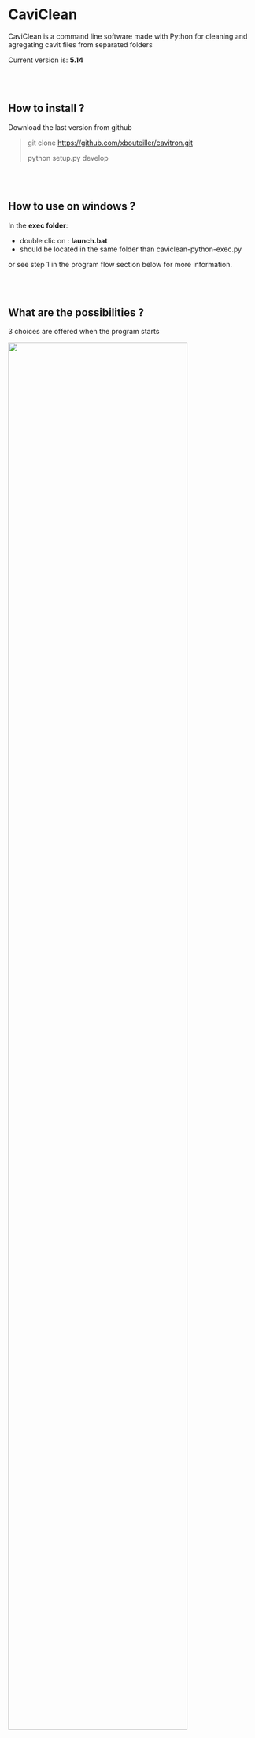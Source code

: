 # CaviClean

CaviClean is a command line software made with Python for cleaning and agregating cavit files from separated folders

Current version is: **5.14**

<br></br>

## How to install ?

Download the last version from github

>
> git clone https://github.com/xbouteiller/cavitron.git
>
> python setup.py develop
>


<br/><br/>

## How to use on windows ?

In the **exec folder**:

- double clic on : **launch.bat**
- should be located in the same folder than caviclean-python-exec.py

or see step 1 in the program flow section below for more information.

<br/><br/>


## What are the possibilities ?

3 choices are offered when the program starts

<img src="img/2021-03-04_12-16_1.png" width="85%" height="85%">

### 1. Parse a folder and subfolders
- automatically detect raw files from cavitron within each subfolder
- check the coherence of files within each subfolder
- finally concatenate all files

### 2. Check and correct an individual file already made by the program
- useful if we want to inactive individuals, change some columns values (e.g. treatement) 

### 3. Concatenate 2 files
- typically if we want to add a new population to the already made database
	

<br/><br/>
	
## What do the program ?

1. Detection of error within several columns (e.g. typos)
	- if potential errors are detected, several options are proposed to the user to correct them	

2. Concatenation of files

3. Assert if each cavit number corresponds to an individual
	- based on the comination of several columns (campaign name, species, treatment, repetition, tree number - sample ref 2 -)
	- if a problem is detected several options are available (do nothing, automatically compute repetition number, change a column value, inactive individual)
	

<br/><br/>


## Program flow

Detailled flow for the method 1, other methods are very similar but are useful to check an alrealdy created file or to merge two cavitron files.

### 1. Parse a folder and subfolders

The program works on raw files edited by the cavisoft program. The name of the columns should not have been modified. For better integration, it is excepted that for each population (i.e. a set of files within the same folder), the cavitron number (sample ref 1) be unique. The sample ref 2 must correspond to the number of the tree. In case of several measures was conducted on the same individual, the program will propose to add a repetition in a neww column called REP.

#### Step 1

1. Change the path to the python script **caviclean-python-exec.py** in the file **launch.bat** file if you are on windows, or in the **launch-linux.desktop** file if you are on linux, then double click on it, the program should be executed in a console. (In linux, it can be necessary to allow execution of desktop files before).
<img src="img/2021-03-02_13-48_1.png" width="100%" height="100%">

#### Step 2

2. The program ask to chose a folder that will be parsed including its subfolders
<img src="img/2021-03-04_12-16.png" width="75%" height="75%">

#### Step 3

3. A method for detecting cavitron's files must be chosen. There is two possibilities : either the program detect files' name containing both a number and .csv extension nor the program detect files containing the string "cavisoft" in the first row. Number of detected files within folder and subfolders will be printed in the console.
<img src="img/2021-03-02_12-45.png" width="75%" height="75%">

#### Step 4

4. The program looks for errors or inconsistency within several columns. If a potential problem is detected, the program propose some action in order to fix it.
<img src="img/2021-03-02_12-45_1.png" width="75%" height="75%">

For example here, the program has detected 3 differents values for the treatment column : adult, young and empty values (nan). It seems that someone forgot to fill the column for at least one individual, so it is possible to fix the problem by modifying empty value with a new value (choice 2) or to erase the empy rows (choice 4). Independant choice of action can be made for each individual containing nan. Other typos (e.g. on adult or young) could have also been fixed in this step by selecting more values to modify.
<img src="img/2021-03-04_12-22.png" width="75%" height="75%">

#### Step 5

5. The program ask if we want to modify inactive manually some invdividuals. By convention, inactivated individuals are reported with a 'yes' in the Note column. To inactive individuals, you must provide the identifiant (i.e. cavitron number, sample ref 1).
<img src="img/2021-03-02_13-39.png" width="75%" height="75%">

#### Step 6

6. It is possbile to access and modify manually individual values within a broad choice of columns if needed. To modify individual values, you must provide the identifiant (i.e. cavitron number, sample ref 1).
<img src="img/2021-03-02_13-39_1.png" width="75%" height="75%">

#### Step 7

7. The program creates a REP column (for repetition) if it isn't exist with a value of 1 by default then its check the unicity of the individuales. Each individual must correspond to an unique combinaison of campaign name, sampling location, species, treatment, tree number and repetion must correspond to an unique individual. if duplicated individuals are detected the program propsoe several option to fix it. For example it is possible to compute repetition numbers with different values for each duplicated individual.
<img src="img/2021-03-04_12-41.png" width="75%" height="75%">

Please note that this step can be long for large dataframe as every pairwise combinaisons are assessed.

#### Step 8

8. Lastly, the program provide a summary of the data frame and then propose to save the data frame.
<img src="img/2021-03-02_13-40.png" width="75%" height="75%">


<br/><br/>


## Important 
	
sample ref 1 - cavitron number - can never be changed by the program